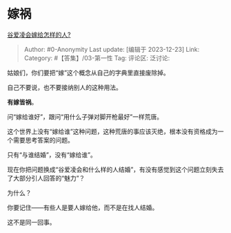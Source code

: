 # 嫁祸
[谷爱凌会嫁给怎样的人?](https://www.zhihu.com/question/525430804/answer/3335780313)

> Author: #0-Anonymity
> Last update: [编辑于 2023-12-23]
> Link:
> Category: #【答集】/03-第一性 
> Tag:
> 评论区:
> 泛讨论:

姑娘们，你们要把“嫁”这个概念从自己的字典里直接废除掉。

自己不要说，也不要接纳别人的这种用法。

**有嫁皆祸**。

问“嫁给谁好”，跟问“用什么子弹对脚开枪最好”一样荒唐。

这个世界上没有“嫁给谁”这种问题，这种荒唐的事应该灭绝，根本没有资格成为一个需要思考答案的问题。

只有“与谁结婚”，没有“嫁给谁”。

现在你把问题换成“谷爱凌会和什么样的人结婚”，有没有感觉到这个问题立刻失去了大部分引人回答的“魅力”？

为什么？

你要记住——有些人是要人嫁给他，而不是在找人结婚。

这不是同一回事。
